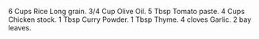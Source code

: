  6 Cups Rice Long grain.
 3/4 Cup Olive Oil. 
 5 Tbsp Tomato paste.
 4 Cups Chicken stock.
 1 Tbsp Curry Powder. 
 1 Tbsp Thyme. 
 4 cloves Garlic.
 2 bay leaves.